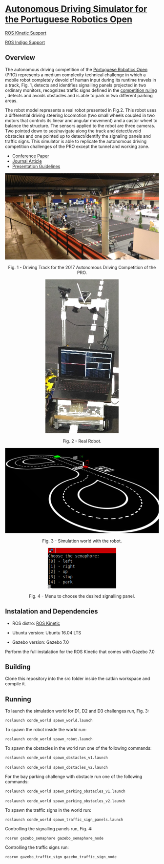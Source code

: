 # [Autonomous Driving Simulator for the Portuguese Robotics Open](https://github.com/ee09115/conde_simulator)

[ROS Kinetic Support](https://github.com/ee09115/conde_simulator)

[ROS Indigo Support](https://bitbucket.org/ee09115/conde_simulator_student)

## Overview
The autonomous driving competition of the [Portuguese Robotics Open](http://robotica2017.isr.uc.pt/index.php/en/competitions/major/autonomous-driving) (PRO) represents a medium complexity technical challenge 
in which a mobile robot completely devoid of human input during its runtime travels in a track, Fig. 1, detects and identifies signalling panels 
projected in two ordinary monitors, recognizes traffic signs defined in the [competition ruling](http://robotica2017.isr.uc.pt/Rules2017/fnr2017_Autonomous_Driving.pdf) , detects and avoids obstacles and is able to park in two different parking areas.

The robot model represents a real robot presented in Fig.2. 
This robot uses a differential driving steering locomotion (two small wheels coupled in two motors that controls its linear and angular movement) and a castor wheel to balance the structure. 
The sensors applied to the robot are three cameras. Two pointed down to see/navigate along the track and detect/avoid obstacles and one pointed up to detect/identify the signaling panels and 
traffic signs. This simulator is able to replicate the autonomous driving competition challenges of the PRO except the tunnel and working zone.

* [Conference Paper](http://ieeexplore.ieee.org/document/7521461/)
* [Journal Article](https://www.igi-global.com/article/simulator-for-teaching-robotics-ros-and-autonomous-driving-in-a-competitive-mindset/186833)
* [Presentation Guidelines](https://github.com/ee09115/conde_simulator/blob/master/presentations/10%20-%20Conde%20Auton%20Drv%20Simul.pdf)

![Driving Track for the 2017 Autonomous Driving Competition of the PRO](pictures/2017track.jpg)

<p align="center">Fig. 1 - Driving Track for the 2017 Autonomous Driving Competition of the PRO.</p>

<p align="center">
<img src="pictures/real_robot.jpg">
</p>

<p align="center">Fig. 2 - Real Robot.</p>

![Simulation world with the robot](pictures/simulation_world.jpg)

<p align="center">Fig. 3 - Simulation world with the robot.</p>

<p align="center"><img src="pictures/menu.png">
</p>
<p align="center">Fig. 4 - Menu to choose the desired signalling panel.</p>

## Instalation and Dependencies
* ROS distro: [ROS Kinetic](http://wiki.ros.org/kinetic/Installation/Ubuntu)

* Ubuntu version: Ubuntu 16.04 LTS

* Gazebo version: Gazebo 7.0

Perform the full instalation for the ROS Kinetic that comes with Gazebo 7.0

## Building
Clone this repository into the src folder inside the catkin workspace and compile it.

## Running 
To launch the simulation world for D1, D2 and D3 challenges run, Fig. 3:

	roslaunch conde_world spawn_world.launch
	
To spawn the robot inside the world run:

	roslaunch conde_world spawn_robot.launch
	
To spawn the obstacles in the world run one of the following commands:

	roslaunch conde_world spawn_obstacles_v1.launch
	
	roslaunch conde_world spawn_obstacles_v2.launch
	
For the bay parking challenge with obstacle run one of the following commands:

	roslaunch conde_world spawn_parking_obstacles_v1.launch
	
	roslaunch conde_world spawn_parking_obstacles_v2.launch
	
To spawn the traffic signs in the world run:

	roslaunch conde_world spawn_traffic_sign_panels.launch

Controlling the signalling panels run, Fig. 4:

	rosrun gazebo_semaphore gazebo_semaphore_node
	
Controlling the traffic signs run:

	rosrun gazebo_traffic_sign gazebo_traffic_sign_node


